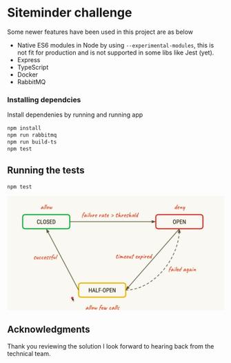 # Siteminder challenge

Some newer features have been used in this project are as below
- Native ES6 modules in Node by using `--experimental-modules`, this is not fit for production and is not supported in some libs like Jest (yet).
- Express
- TypeScript
- Docker
- RabbitMQ

### Installing dependcies

Install dependenies by running and running app

```
npm install
npm run rabbitmq
npm run build-ts
npm test
```

## Running the tests

```
npm test
```

![Alt text](circuitBreaker.png?raw=true "Title")

## Acknowledgments
Thank you reviewing the solution I look forward to hearing back from the technical team.
